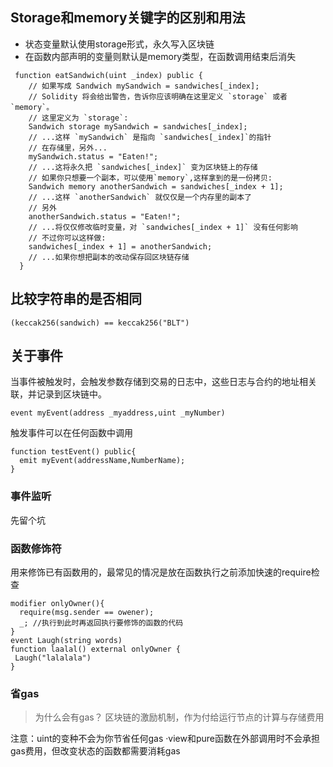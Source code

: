 ## Storage和memory关键字的区别和用法
  * 状态变量默认使用storage形式，永久写入区块链
  * 在函数内部声明的变量则默认是memory类型，在函数调用结束后消失
```solidity
 function eatSandwich(uint _index) public {
    // 如果写成 Sandwich mySandwich = sandwiches[_index];
    // Solidity 将会给出警告，告诉你应该明确在这里定义 `storage` 或者 `memory`。
    // 这里定义为 `storage`:
    Sandwich storage mySandwich = sandwiches[_index];
    // ...这样 `mySandwich` 是指向 `sandwiches[_index]`的指针
    // 在存储里，另外...
    mySandwich.status = "Eaten!";
    // ...这将永久把 `sandwiches[_index]` 变为区块链上的存储
    // 如果你只想要一个副本，可以使用`memory`,这样拿到的是一份拷贝:
    Sandwich memory anotherSandwich = sandwiches[_index + 1];
    // ...这样 `anotherSandwich` 就仅仅是一个内存里的副本了
    // 另外
    anotherSandwich.status = "Eaten!";
    // ...将仅仅修改临时变量，对 `sandwiches[_index + 1]` 没有任何影响
    // 不过你可以这样做:
    sandwiches[_index + 1] = anotherSandwich;
    // ...如果你想把副本的改动保存回区块链存储
  }
```

## 比较字符串的是否相同

```solidity
(keccak256(sandwich) == keccak256("BLT")
```

## 关于事件
当事件被触发时，会触发参数存储到交易的日志中，这些日志与合约的地址相关联，并记录到区块链中。
```solidity
event myEvent(address _myaddress,uint _myNumber)
```
触发事件可以在任何函数中调用
```solidity
function testEvent() public{
  emit myEvent(addressName,NumberName);
}
```
### 事件监听
先留个坑

### 函数修饰符
用来修饰已有函数用的，最常见的情况是放在函数执行之前添加快速的require检查
```solidity
modifier onlyOwner(){
  require(msg.sender == owener);
  _; //执行到此时再返回执行要修饰的函数的代码
}
event Laugh(string words)
function laalal() external onlyOwner {
 Laugh("lalalala")
}
```

### 省gas
>为什么会有gas？
区块链的激励机制，作为付给运行节点的计算与存储费用

注意：uint的变种不会为你节省任何gas
·view和pure函数在外部调用时不会承担gas费用，但改变状态的函数都需要消耗gas
